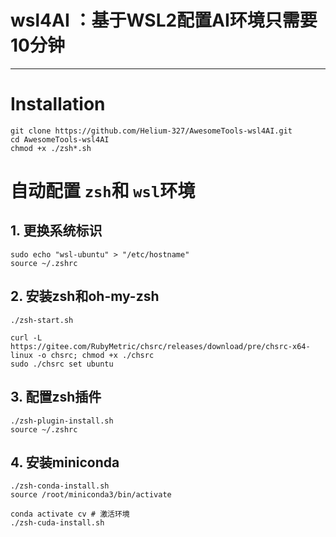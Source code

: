# wsl4AI ：基于WSL2配置AI环境只需要10分钟

---

# Installation

```shell
git clone https://github.com/Helium-327/AwesomeTools-wsl4AI.git
cd AwesomeTools-wsl4AI
chmod +x ./zsh*.sh
```

# 自动配置 `zsh`和 `wsl`环境

## 1. 更换系统标识

```shell
sudo echo "wsl-ubuntu" > "/etc/hostname"
source ~/.zshrc
```

## 2. 安装zsh和oh-my-zsh

```shell
./zsh-start.sh
```


```shell
curl -L https://gitee.com/RubyMetric/chsrc/releases/download/pre/chsrc-x64-linux -o chsrc; chmod +x ./chsrc
sudo ./chsrc set ubuntu
```


## 3. 配置zsh插件

```shell
./zsh-plugin-install.sh
source ~/.zshrc
```

## 4. 安装miniconda

```shell
./zsh-conda-install.sh
source /root/miniconda3/bin/activate
```

```shell
conda activate cv # 激活环境
./zsh-cuda-install.sh
```
